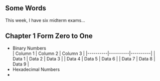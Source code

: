 ## Some Words
This week, I have six midterm exams...

## Chapter 1 Form Zero to One
- Binary Numbers<br>
| Column 1 | Column 2 | Column 3 |
|----------|----------|----------|
| Data 1   | Data 2   | Data 3   |
| Data 4   | Data 5   | Data 6   |
| Data 7   | Data 8   | Data 9   |
- Hexadecimal Numbers
- 
